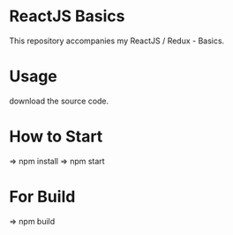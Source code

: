 # ReactJS Basics

This repository accompanies my ReactJS / Redux - Basics.

# Usage
download the source code.

# How to Start

=> npm install
=> npm start

# For Build 

=> npm build
